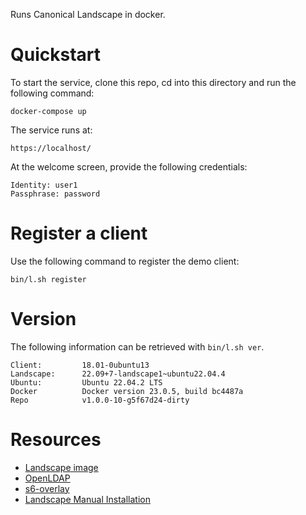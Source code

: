 
Runs Canonical Landscape in docker.

# Quickstart
To start the service, clone this repo, cd into this directory and run the following command:

    docker-compose up

The service runs at:

    https://localhost/

At the welcome screen, provide the following credentials:

    Identity: user1
    Passphrase: password

# Register a client
Use the following command to register the demo client:

    bin/l.sh register

# Version
The following information can be retrieved with `bin/l.sh ver`.

    Client:         18.01-0ubuntu13
    Landscape:      22.09+7-landscape1~ubuntu22.04.4
    Ubuntu:         Ubuntu 22.04.2 LTS
    Docker          Docker version 23.0.5, build bc4487a
    Repo            v1.0.0-10-g5f67d24-dirty

# Resources
* [Landscape image](https://hub.docker.com/r/konvergence/landscape/)
* [OpenLDAP](https://hub.docker.com/r/bitnami/openldap/)
* [s6-overlay](https://github.com/just-containers/s6-overlay)
* [Landscape Manual Installation](https://ubuntu.com/landscape/docs/manual-installation)